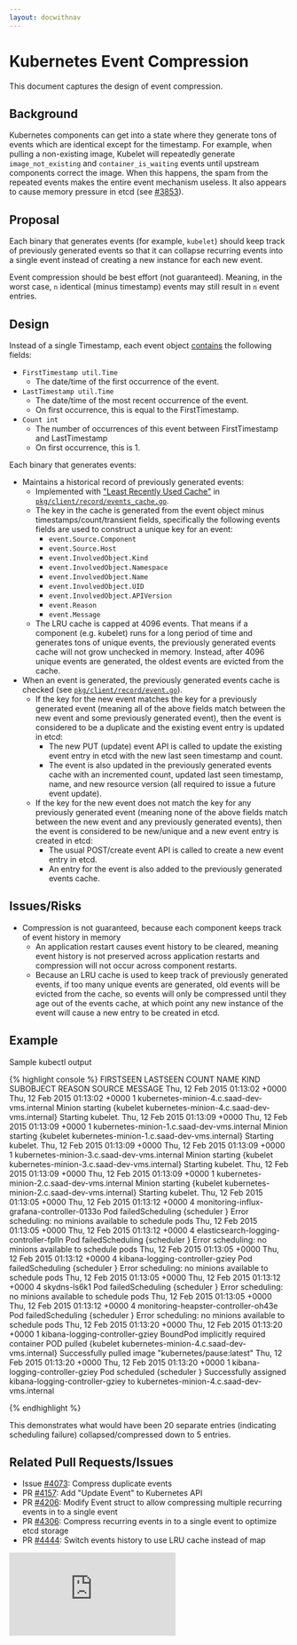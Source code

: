 ```yaml
---
layout: docwithnav
---
```

<!-- BEGIN MUNGE: UNVERSIONED_WARNING -->


<!-- END MUNGE: UNVERSIONED_WARNING -->

# Kubernetes Event Compression

This document captures the design of event compression.


## Background

Kubernetes components can get into a state where they generate tons of events which are identical except for the timestamp. For example, when pulling a non-existing image, Kubelet will repeatedly generate `image_not_existing` and `container_is_waiting` events until upstream components correct the image. When this happens, the spam from the repeated events makes the entire event mechanism useless. It also appears to cause memory pressure in etcd (see [#3853](https://github.com/GoogleCloudPlatform/kubernetes/issues/3853)).

## Proposal

Each binary that generates events (for example, `kubelet`) should keep track of previously generated events so that it can collapse recurring events into a single event instead of creating a new instance for each new event.

Event compression should be best effort (not guaranteed). Meaning, in the worst case, `n` identical (minus timestamp) events may still result in `n` event entries.

## Design

Instead of a single Timestamp, each event object [contains](http://releases.k8s.io/v1.01/pkg/api/types.go#L1111) the following fields:
 * `FirstTimestamp util.Time` 
   * The date/time of the first occurrence of the event.
 * `LastTimestamp util.Time`
   * The date/time of the most recent occurrence of the event.
   * On first occurrence, this is equal to the FirstTimestamp.
 * `Count int`
   * The number of occurrences of this event between FirstTimestamp and LastTimestamp
   * On first occurrence, this is 1.

Each binary that generates events:
 * Maintains a historical record of previously generated events:
   * Implemented with ["Least Recently Used Cache"](https://github.com/golang/groupcache/blob/master/lru/lru.go) in [`pkg/client/record/events_cache.go`](../../pkg/client/record/events_cache.go).
   * The key in the cache is generated from the event object minus timestamps/count/transient fields, specifically the following events fields are used to construct a unique key for an event:
     * `event.Source.Component`
     * `event.Source.Host`
     * `event.InvolvedObject.Kind`
     * `event.InvolvedObject.Namespace`
     * `event.InvolvedObject.Name`
     * `event.InvolvedObject.UID`
     * `event.InvolvedObject.APIVersion`
     * `event.Reason`
     * `event.Message`
   * The LRU cache is capped at 4096 events. That means if a component (e.g. kubelet) runs for a long period of time and generates tons of unique events, the previously generated events cache will not grow unchecked in memory. Instead, after 4096 unique events are generated, the oldest events are evicted from the cache.
 * When an event is generated, the previously generated events cache is checked (see [`pkg/client/record/event.go`](http://releases.k8s.io/v1.01/pkg/client/record/event.go)).
   * If the key for the new event matches the key for a previously generated event (meaning all of the above fields match between the new event and some previously generated event), then the event is considered to be a duplicate and the existing event entry is updated in etcd:
     * The new PUT (update) event API is called to update the existing event entry in etcd with the new last seen timestamp and count.
     * The event is also updated in the previously generated events cache with an incremented count, updated last seen timestamp, name, and new resource version (all required to issue a future event update).
   * If the key for the new event does not match the key for any previously generated event (meaning none of the above fields match between the new event and any previously generated events), then the event is considered to be new/unique and a new event entry is created in etcd:
     * The usual POST/create event API is called to create a new event entry in etcd.
     * An entry for the event is also added to the previously generated events cache.

## Issues/Risks

 * Compression is not guaranteed, because each component keeps track of event history in memory
   * An application restart causes event history to be cleared, meaning event history is not preserved across application restarts and compression will not occur across component restarts.
   * Because an LRU cache is used to keep track of previously generated events, if too many unique events are generated, old events will be evicted from the cache, so events will only be compressed until they age out of the events cache, at which point any new instance of the event will cause a new entry to be created in etcd.

## Example

Sample kubectl output

{% highlight console %}
FIRSTSEEN                         LASTSEEN                          COUNT               NAME                                          KIND                SUBOBJECT                                REASON              SOURCE                                                  MESSAGE
Thu, 12 Feb 2015 01:13:02 +0000   Thu, 12 Feb 2015 01:13:02 +0000   1                   kubernetes-minion-4.c.saad-dev-vms.internal   Minion                                                       starting            {kubelet kubernetes-minion-4.c.saad-dev-vms.internal}   Starting kubelet.
Thu, 12 Feb 2015 01:13:09 +0000   Thu, 12 Feb 2015 01:13:09 +0000   1                   kubernetes-minion-1.c.saad-dev-vms.internal   Minion                                                       starting            {kubelet kubernetes-minion-1.c.saad-dev-vms.internal}   Starting kubelet.
Thu, 12 Feb 2015 01:13:09 +0000   Thu, 12 Feb 2015 01:13:09 +0000   1                   kubernetes-minion-3.c.saad-dev-vms.internal   Minion                                                       starting            {kubelet kubernetes-minion-3.c.saad-dev-vms.internal}   Starting kubelet.
Thu, 12 Feb 2015 01:13:09 +0000   Thu, 12 Feb 2015 01:13:09 +0000   1                   kubernetes-minion-2.c.saad-dev-vms.internal   Minion                                                       starting            {kubelet kubernetes-minion-2.c.saad-dev-vms.internal}   Starting kubelet.
Thu, 12 Feb 2015 01:13:05 +0000   Thu, 12 Feb 2015 01:13:12 +0000   4                   monitoring-influx-grafana-controller-0133o    Pod                                                          failedScheduling    {scheduler }                                            Error scheduling: no minions available to schedule pods
Thu, 12 Feb 2015 01:13:05 +0000   Thu, 12 Feb 2015 01:13:12 +0000   4                   elasticsearch-logging-controller-fplln        Pod                                                          failedScheduling    {scheduler }                                            Error scheduling: no minions available to schedule pods
Thu, 12 Feb 2015 01:13:05 +0000   Thu, 12 Feb 2015 01:13:12 +0000   4                   kibana-logging-controller-gziey               Pod                                                          failedScheduling    {scheduler }                                            Error scheduling: no minions available to schedule pods
Thu, 12 Feb 2015 01:13:05 +0000   Thu, 12 Feb 2015 01:13:12 +0000   4                   skydns-ls6k1                                  Pod                                                          failedScheduling    {scheduler }                                            Error scheduling: no minions available to schedule pods
Thu, 12 Feb 2015 01:13:05 +0000   Thu, 12 Feb 2015 01:13:12 +0000   4                   monitoring-heapster-controller-oh43e          Pod                                                          failedScheduling    {scheduler }                                            Error scheduling: no minions available to schedule pods
Thu, 12 Feb 2015 01:13:20 +0000   Thu, 12 Feb 2015 01:13:20 +0000   1                   kibana-logging-controller-gziey               BoundPod            implicitly required container POD        pulled              {kubelet kubernetes-minion-4.c.saad-dev-vms.internal}   Successfully pulled image "kubernetes/pause:latest"
Thu, 12 Feb 2015 01:13:20 +0000   Thu, 12 Feb 2015 01:13:20 +0000   1                   kibana-logging-controller-gziey               Pod                                                          scheduled           {scheduler }                                            Successfully assigned kibana-logging-controller-gziey to kubernetes-minion-4.c.saad-dev-vms.internal

{% endhighlight %}

This demonstrates what would have been 20 separate entries (indicating scheduling failure) collapsed/compressed down to 5 entries.

## Related Pull Requests/Issues

 * Issue [#4073](https://github.com/GoogleCloudPlatform/kubernetes/issues/4073): Compress duplicate events
 * PR [#4157](https://github.com/GoogleCloudPlatform/kubernetes/issues/4157): Add "Update Event" to Kubernetes API
 * PR [#4206](https://github.com/GoogleCloudPlatform/kubernetes/issues/4206): Modify Event struct to allow compressing multiple recurring events in to a single event
 * PR [#4306](https://github.com/GoogleCloudPlatform/kubernetes/issues/4306): Compress recurring events in to a single event to optimize etcd storage
 * PR [#4444](https://github.com/GoogleCloudPlatform/kubernetes/pull/4444): Switch events history to use LRU cache instead of map


<!-- BEGIN MUNGE: GENERATED_ANALYTICS -->
[![Analytics](https://kubernetes-site.appspot.com/UA-36037335-10/GitHub/docs/design/event_compression.html?pixel)]()
<!-- END MUNGE: GENERATED_ANALYTICS -->

